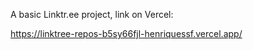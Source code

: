 A basic Linktr.ee project, link on Vercel: 

https://linktree-repos-b5sy66fjl-henriquessf.vercel.app/

<img
  src="https://user-images.githubusercontent.com/53324912/177658776-ed96fc9c-212b-4d5b-8b33-315a0c2738c3.png"
  alt=""
/>
